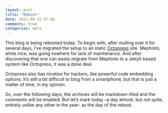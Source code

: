 ```yaml
---
layout: post
title: "Reboot"
date: 2011-09-15 07:06
comments: true
categories: meta
---
```


This blog is being rebooted today. To begin with, after mulling over it for several days, I’ve migrated the setup to an static [Octopress](http://octopress.org/) site. Mephisto, while nice, was going nowhere for lack of maintenance. And after discovering that one can easily migrate from Mephisto to a Jekyll-based system like Octopress, it was a done deal.

Octopress also has niceties for hackers, like powerful code embedding options. It’s still a bit difficult to blog from a smartphone, but that is just a matter of time, in my opinion.

So, over the following days, the archives will be markdown-ified and the comments will be enabled. But let’s mark today –a day almost, but not quite, entirely unlike any other in the year- as the day of the reboot.